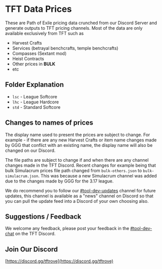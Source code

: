 # TFT Data Prices

These are Path of Exile pricing data crunched from our Discord Server and generate outputs to TFT pricing channels. Most of the data are only available exclusively from TFT such as
- Harvest Crafts
- Services (betrayal benchcrafts, temple benchcrafts)
- Compasses (Sextant mod)
- Heist Contracts
- Other prices in **BULK**
- etc


## Folder Explanation

- `lsc` - League Softcore
- `lhc` - League Hardcore
- `std` - Standard Softcore


## Changes to names of prices

The display name used to present the prices are subject to change. For example - if there are any new Harvest Crafts or item name changes made by GGG that conflict with an existing name, the display name will also be changed on our Discord.

The file paths are subject to change if and when there are any channel changes made in the TFT Discord. 
Recent changes for example being that bulk Simulacrum prices file path changed from `bulk-others.json` to `bulk-simulacrum.json`. This was because a new Simulacrum channel was added due to the changes made by GGG for the 3.17 league.

We do recommend you to follow our [#tool-dev-updates](https://discord.com/channels/645607528297922560/680321716412481564) channel for future updates, this channel is available as a "news" channel on Discord so that you can pull the update feed into a Discord of your own choosing also.


## Suggestions / Feedback

We welcome any feedback, please post your feedback in the [#tool-dev-chat](https://discord.com/channels/645607528297922560/680796887259021342) on the TFT Discord.


## Join Our Discord

[https://discord.gg/tftrove](https://discord.gg/tftrove)
